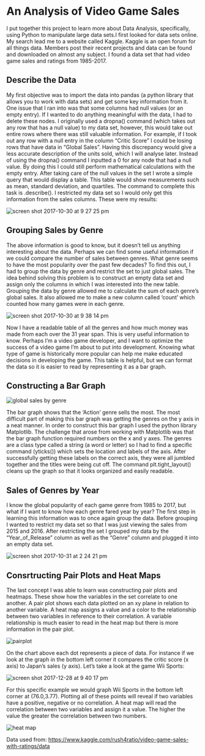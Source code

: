 # An Analysis of Video Game Sales 

I put together this project to learn more about Data Analysis, specifically, using Python to manipulate large data sets.I first looked for data sets online.  My search lead me to a website called Kaggle.  Kaggle is an open forum for all things data.  Members post their recent projects and data can be found and downloaded on almost any subject.  I found a data set that had video game sales and ratings from 1985-2017.   

## Describe the Data
My first objective was to import the data into pandas (a python library that allows you to work with data sets) and get some key information from it.  One issue that I ran into was that some columns had null values (or an empty entry).  If I wanted to do anything meaningful with the data, I had to delete these nodes.  I originally used a dropna() command (which takes out any row that has a null value) to my data set, however, this would take out entire rows where there was still valuable information. For example, if I took out any row with a null entry in the column “Critic Score” I could be losing rows that have data in “Global Sales”.  Having this discrepancy would give a less accurate description of the units sold, which I will analyse later.
Instead of using the dropna() command I inputted a 0 for any node that had a null value. By doing this I could still perform mathematical calculations with the empty entry.  After taking care of the null values in the set I wrote a simple query that would display a table.  This table would show measurements such as mean, standard deviation, and quartiles.  The command to complete this task is .describe().  I restricted my data set so I would only get this information from the sales columns.  These were my results:  

![screen shot 2017-10-30 at 9 27 25 pm](https://user-images.githubusercontent.com/34482822/34427833-5902c068-ec14-11e7-94ca-1be3f91c65f1.png)

## Grouping Sales by Genre
The above information is good to know, but it doesn’t tell us anything interesting about the data.  Perhaps we can find some useful information if we could compare the number of sales between genres.  What genre seems to have the most popularity over the past few decades? To find this out, I had to group the data by genre and restrict the set to just global sales.  The idea behind solving this problem is to construct an empty data set and assign only the columns in which I was interested into the new table.  Grouping the data by genre allowed me to calculate the sum of each genre’s global sales.  It also allowed me to make a new column called ‘count’ which counted how many games were in each genre.  

![screen shot 2017-10-30 at 9 38 14 pm](https://user-images.githubusercontent.com/34482822/34427862-a1b09f24-ec14-11e7-936c-b047e8277edb.png)

Now I have a readable table of all the genres and how much money was made from each over the 31 year span.  This is very useful information to know.  Perhaps I’m a video game developer, and I want to optimize the success of a video game I’m about to put into development.  Knowing what type of game is historically more popular can help me make educated decisions in developing the game.  This table is helpful, but we can format the data so it is easier to read by representing it as a bar graph.  

## Constructing a Bar Graph

![global sales by genre](https://user-images.githubusercontent.com/34482822/34427873-c824b4ba-ec14-11e7-9cce-afcc79d9bcc5.png)

The bar graph shows that the ‘Action’ genre sells the most.  The most difficult part of making this bar graph was getting the genres on the y axis in a neat manner.  In order to construct this bar graph I used the python library Matplotlib. The challenge that arose from working with Matplotlib was that the bar graph function required numbers on the x and y axes.  The genres are a class type called a string (a word or letter) so I had to find a specific command (yticks()) which sets the location and labels of the axis. After successfully getting these labels on the correct axis, they were all jumbled together and the titles were being cut off.  The command plt.tight_layout() cleans up the graph so that it looks organized and easily readable.

## Sales of Genres by Year

I know the global popularity of each game genre from 1985 to 2017, but what if I want to know how each genre fared year by year?  The first step in learning this information was to once again group the data.  Before grouping I wanted to restrict my data set so that I was just viewing the sales from 2015 and 2016.  After restricting the set I grouped my data by the “Year_of_Release” column as well as the “Genre” column and plugged it into an empty data set.  


![screen shot 2017-10-31 at 2 24 21 pm](https://user-images.githubusercontent.com/34482822/34427884-f9bb13c0-ec14-11e7-968a-99826c26428d.png)

## Consrtructing Pair Plots and Heat Maps
The last concept I was able to learn was constructing pair plots and heatmaps.  These show how the variables in the set correlate to one another.  A pair plot shows each data plotted on an xy plane in relation to another variable.  A heat map assigns a value and a color to the relationship between two variables in reference to their correlation.  A variable relationship is much easier to read in the heat map but there is more information in the pair plot.  

![pairplot](https://user-images.githubusercontent.com/34482822/34427900-22a7b78e-ec15-11e7-9428-70f3a0a59cc9.png)

On the chart above each dot represents a piece of data.  For instance if we look at the graph in the bottom left corner it compares the critic score (x axis) to Japan’s sales (y axis).  Let’s take a look at the game Wii Sports:


![screen shot 2017-12-28 at 9 40 17 pm](https://user-images.githubusercontent.com/34482822/34428157-d04994a0-ec17-11e7-8665-b9ed12e1c8c9.png)

For this specific example we would graph Wii Sports in the bottom left corner at (76.0,3.77).  Plotting all of these points will reveal if two variables have a positive, negative or no correlation.  A heat map will read the correlation between two variables and assign it a value.  The higher the value the greater the correlation between two numbers. 

![heat map](https://user-images.githubusercontent.com/34482822/34428192-30a435d0-ec18-11e7-91c9-0b20c6f363e1.png)




Data used from: https://www.kaggle.com/rush4ratio/video-game-sales-with-ratings/data
